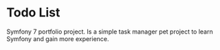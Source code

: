 # Todo List
Symfony 7 portfolio project.
Is a simple task manager pet project to learn Symfony and gain more experience. 
